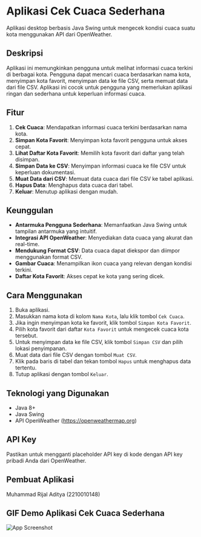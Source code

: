 # Aplikasi Cek Cuaca Sederhana

Aplikasi desktop berbasis Java Swing untuk mengecek kondisi cuaca suatu kota menggunakan API dari OpenWeather.

## Deskripsi
Aplikasi ini memungkinkan pengguna untuk melihat informasi cuaca terkini di berbagai kota. Pengguna dapat mencari cuaca berdasarkan nama kota, menyimpan kota favorit, menyimpan data ke file CSV, serta memuat data dari file CSV. Aplikasi ini cocok untuk pengguna yang memerlukan aplikasi ringan dan sederhana untuk keperluan informasi cuaca.

## Fitur
1. **Cek Cuaca**: Mendapatkan informasi cuaca terkini berdasarkan nama kota.
2. **Simpan Kota Favorit**: Menyimpan kota favorit pengguna untuk akses cepat.
3. **Lihat Daftar Kota Favorit**: Memilih kota favorit dari daftar yang telah disimpan.
4. **Simpan Data ke CSV**: Menyimpan informasi cuaca ke file CSV untuk keperluan dokumentasi.
5. **Muat Data dari CSV**: Memuat data cuaca dari file CSV ke tabel aplikasi.
6. **Hapus Data**: Menghapus data cuaca dari tabel.
7. **Keluar**: Menutup aplikasi dengan mudah.

## Keunggulan
- **Antarmuka Pengguna Sederhana**: Memanfaatkan Java Swing untuk tampilan antarmuka yang intuitif.
- **Integrasi API OpenWeather**: Menyediakan data cuaca yang akurat dan real-time.
- **Mendukung Format CSV**: Data cuaca dapat diekspor dan diimpor menggunakan format CSV.
- **Gambar Cuaca**: Menampilkan ikon cuaca yang relevan dengan kondisi terkini.
- **Daftar Kota Favorit**: Akses cepat ke kota yang sering dicek.

## Cara Menggunakan
1. Buka aplikasi.
2. Masukkan nama kota di kolom `Nama Kota`, lalu klik tombol `Cek Cuaca`.
3. Jika ingin menyimpan kota ke favorit, klik tombol `Simpan Kota Favorit`.
4. Pilih kota favorit dari daftar `Kota Favorit` untuk mengecek cuaca kota tersebut.
5. Untuk menyimpan data ke file CSV, klik tombol `Simpan CSV` dan pilih lokasi penyimpanan.
6. Muat data dari file CSV dengan tombol `Muat CSV`.
7. Klik pada baris di tabel dan tekan tombol `Hapus` untuk menghapus data tertentu.
8. Tutup aplikasi dengan tombol `Keluar`.

## Teknologi yang Digunakan
- Java 8+
- Java Swing
- API OpenWeather (https://openweathermap.org)

## API Key
Pastikan untuk mengganti placeholder API key di kode dengan API key pribadi Anda dari OpenWeather.

## Pembuat Aplikasi
Muhammad Rijal Aditya (2210010148)

## GIF Demo Aplikasi Cek Cuaca Sederhana
![App Screenshot](https://github.com/Rijal0321/AplikasiCekCuacaSederhana/blob/main/img/tugas%206.gif)
